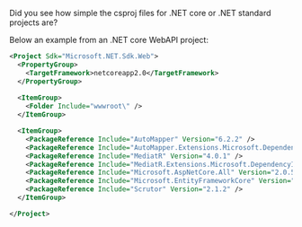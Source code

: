 Did you see how simple the csproj files for .NET core or .NET standard projects are?

Below an example from an .NET core WebAPI project:

```xml
<Project Sdk="Microsoft.NET.Sdk.Web">
  <PropertyGroup>
    <TargetFramework>netcoreapp2.0</TargetFramework>
  </PropertyGroup>
  
  <ItemGroup> 
    <Folder Include="wwwroot\" />
  </ItemGroup>

  <ItemGroup>
    <PackageReference Include="AutoMapper" Version="6.2.2" />
    <PackageReference Include="AutoMapper.Extensions.Microsoft.DependencyInjection" Version="3.2.0" />
    <PackageReference Include="MediatR" Version="4.0.1" />
    <PackageReference Include="MediatR.Extensions.Microsoft.DependencyInjection" Version="4.0.0" />
    <PackageReference Include="Microsoft.AspNetCore.All" Version="2.0.5" />
    <PackageReference Include="Microsoft.EntityFrameworkCore" Version="2.0.1" />
    <PackageReference Include="Scrutor" Version="2.1.2" />
  </ItemGroup>

</Project>
```
